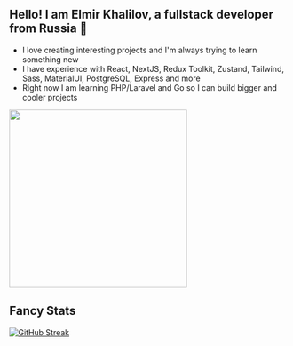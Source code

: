 Hello! I am Elmir Khalilov, a fullstack developer from Russia  👋
---

- I love creating interesting projects and I'm always trying to learn something new 
- I have experience with React, NextJS, Redux Toolkit, Zustand, Tailwind, Sass, MaterialUI, PostgreSQL, Express and more
- Right now I am learning PHP/Laravel and Go so I can build bigger and cooler projects

<img src='https://media.giphy.com/media/v1.Y2lkPTc5MGI3NjExeG1oNDFkZmJnbmEyNXNvaG96eGFvZ2thZDZzbjRocXJ4OXFmemRmbiZlcD12MV9pbnRlcm5hbF9naWZfYnlfaWQmY3Q9Zw/3osxYlSDn290VbV076/giphy.gif' 
width="320" />



## Fancy Stats
[![GitHub Streak](http://github-readme-streak-stats.herokuapp.com?user=praesidi&theme=apprentice&border_radius=5)](https://git.io/streak-stats)
